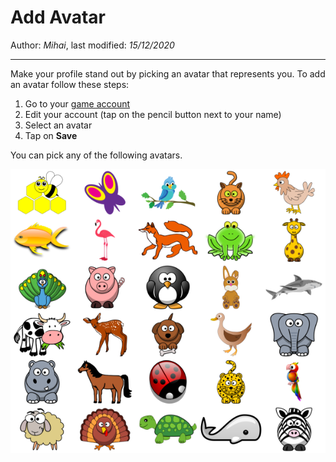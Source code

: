 ﻿# Add Avatar

Author: *Mihai*, last modified: _15/12/2020_

---

Make your profile stand out by picking an avatar that represents you.
To add an avatar follow these steps:

1. Go to your [game account](https://frenzygames.net/custom/account)
1. Edit your account (tap on the pencil button next to your name)
1. Select an avatar
1. Tap on **Save**

You can pick any of the following avatars.

![Avatars](avatars.png)
